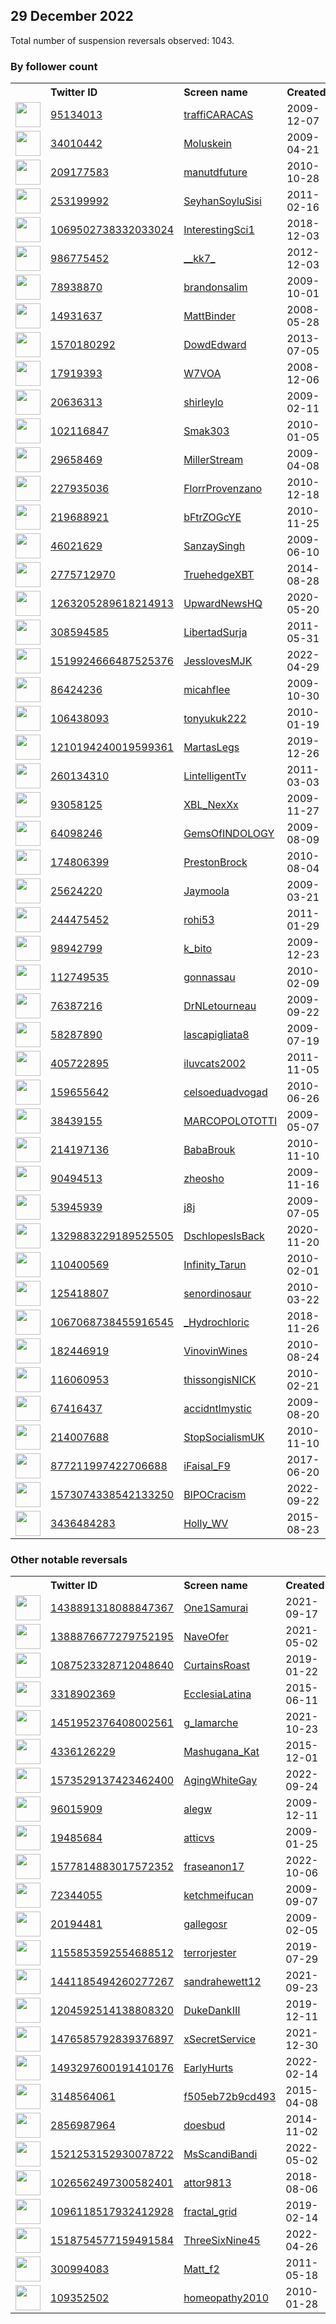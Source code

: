 
## 29 December 2022
Total number of suspension reversals observed: 1043.

### By follower count
<table><tr><th></th><th align="left">Twitter ID</th><th align="left">Screen name</th>
<th align="left">Created</th><th align="left">Status</th><th align="left">Suspended</th><th align="left">Followers</th>
<tr><td><a href="https://pbs.twimg.com/profile_images/415929344289042432/_IbY0Ah__normal.png"><img src="https://pbs.twimg.com/profile_images/415929344289042432/_IbY0Ah__normal.png" width="40px" height="40px" align="center"/></a></td><td><a href="https://twitter.com/intent/user?user_id=95134013">95134013</a></td><td><a href="https://twitter.com/traffiCARACAS">traffiCARACAS</a></td><td>2009-12-07</td><td align="center"></td><td>2022-12-23</td><td>1651935</td></tr>
<tr><td><a href="https://pbs.twimg.com/profile_images/1541417160920162304/B9MSeUPu_normal.jpg"><img src="https://pbs.twimg.com/profile_images/1541417160920162304/B9MSeUPu_normal.jpg" width="40px" height="40px" align="center"/></a></td><td><a href="https://twitter.com/intent/user?user_id=34010442">34010442</a></td><td><a href="https://twitter.com/Moluskein">Moluskein</a></td><td>2009-04-21</td><td align="center"></td><td>2022-09-18</td><td>412165</td></tr>
<tr><td><a href="https://pbs.twimg.com/profile_images/1591428947849449472/1_589qAu_normal.jpg"><img src="https://pbs.twimg.com/profile_images/1591428947849449472/1_589qAu_normal.jpg" width="40px" height="40px" align="center"/></a></td><td><a href="https://twitter.com/intent/user?user_id=209177583">209177583</a></td><td><a href="https://twitter.com/manutdfuture">manutdfuture</a></td><td>2010-10-28</td><td align="center"></td><td>2022-06-17</td><td>297680</td></tr>
<tr><td><a href="https://pbs.twimg.com/profile_images/1077393338431651840/g4dC5zNd_normal.jpg"><img src="https://pbs.twimg.com/profile_images/1077393338431651840/g4dC5zNd_normal.jpg" width="40px" height="40px" align="center"/></a></td><td><a href="https://twitter.com/intent/user?user_id=253199992">253199992</a></td><td><a href="https://twitter.com/SeyhanSoyluSisi">SeyhanSoyluSisi</a></td><td>2011-02-16</td><td align="center"></td><td>2022-09-25</td><td>212952</td></tr>
<tr><td><a href="https://pbs.twimg.com/profile_images/1069505063910023168/I48z3Epm_normal.jpg"><img src="https://pbs.twimg.com/profile_images/1069505063910023168/I48z3Epm_normal.jpg" width="40px" height="40px" align="center"/></a></td><td><a href="https://twitter.com/intent/user?user_id=1069502738332033024">1069502738332033024</a></td><td><a href="https://twitter.com/InterestingSci1">InterestingSci1</a></td><td>2018-12-03</td><td align="center"></td><td></td><td>206380</td></tr>
<tr><td><a href="https://pbs.twimg.com/profile_images/1617970302054449153/XDqOrZd9_normal.jpg"><img src="https://pbs.twimg.com/profile_images/1617970302054449153/XDqOrZd9_normal.jpg" width="40px" height="40px" align="center"/></a></td><td><a href="https://twitter.com/intent/user?user_id=986775452">986775452</a></td><td><a href="https://twitter.com/__kk7_">__kk7_</a></td><td>2012-12-03</td><td align="center"></td><td>2022-05-11</td><td>172941</td></tr>
<tr><td><a href="https://pbs.twimg.com/profile_images/1614704974382116866/Fr-YwMCY_normal.jpg"><img src="https://pbs.twimg.com/profile_images/1614704974382116866/Fr-YwMCY_normal.jpg" width="40px" height="40px" align="center"/></a></td><td><a href="https://twitter.com/intent/user?user_id=78938870">78938870</a></td><td><a href="https://twitter.com/brandonsalim">brandonsalim</a></td><td>2009-10-01</td><td align="center"></td><td>2022-11-14</td><td>163131</td></tr>
<tr><td><a href="https://pbs.twimg.com/profile_images/1177635972466515968/wagz7QQt_normal.jpg"><img src="https://pbs.twimg.com/profile_images/1177635972466515968/wagz7QQt_normal.jpg" width="40px" height="40px" align="center"/></a></td><td><a href="https://twitter.com/intent/user?user_id=14931637">14931637</a></td><td><a href="https://twitter.com/MattBinder">MattBinder</a></td><td>2008-05-28</td><td align="center">✔️</td><td>2022-12-16</td><td>127687</td></tr>
<tr><td><a href="https://pbs.twimg.com/profile_images/1608879189335375872/OFc93zKs_normal.jpg"><img src="https://pbs.twimg.com/profile_images/1608879189335375872/OFc93zKs_normal.jpg" width="40px" height="40px" align="center"/></a></td><td><a href="https://twitter.com/intent/user?user_id=1570180292">1570180292</a></td><td><a href="https://twitter.com/DowdEdward">DowdEdward</a></td><td>2013-07-05</td><td align="center"></td><td>2022-06-14</td><td>120288</td></tr>
<tr><td><a href="https://pbs.twimg.com/profile_images/1514580767967526912/jE1DMW5U_normal.jpg"><img src="https://pbs.twimg.com/profile_images/1514580767967526912/jE1DMW5U_normal.jpg" width="40px" height="40px" align="center"/></a></td><td><a href="https://twitter.com/intent/user?user_id=17919393">17919393</a></td><td><a href="https://twitter.com/W7VOA">W7VOA</a></td><td>2008-12-06</td><td align="center">✔️</td><td>2022-12-16</td><td>116188</td></tr>
<tr><td><a href="https://pbs.twimg.com/profile_images/1389604003089092616/xPYVMnUl_normal.jpg"><img src="https://pbs.twimg.com/profile_images/1389604003089092616/xPYVMnUl_normal.jpg" width="40px" height="40px" align="center"/></a></td><td><a href="https://twitter.com/intent/user?user_id=20636313">20636313</a></td><td><a href="https://twitter.com/shirleylo">shirleylo</a></td><td>2009-02-11</td><td align="center"></td><td>2022-11-08</td><td>115387</td></tr>
<tr><td><a href="https://pbs.twimg.com/profile_images/1610196594560843783/eQpIpx4Q_normal.jpg"><img src="https://pbs.twimg.com/profile_images/1610196594560843783/eQpIpx4Q_normal.jpg" width="40px" height="40px" align="center"/></a></td><td><a href="https://twitter.com/intent/user?user_id=102116847">102116847</a></td><td><a href="https://twitter.com/Smak303">Smak303</a></td><td>2010-01-05</td><td align="center">🔒</td><td>2022-11-20</td><td>97542</td></tr>
<tr><td><a href="https://pbs.twimg.com/profile_images/1609332952445652993/wtiDW_3n_normal.jpg"><img src="https://pbs.twimg.com/profile_images/1609332952445652993/wtiDW_3n_normal.jpg" width="40px" height="40px" align="center"/></a></td><td><a href="https://twitter.com/intent/user?user_id=29658469">29658469</a></td><td><a href="https://twitter.com/MillerStream">MillerStream</a></td><td>2009-04-08</td><td align="center"></td><td>2022-06-25</td><td>92662</td></tr>
<tr><td><a href="https://pbs.twimg.com/profile_images/1612954420538474496/KOXw7mWK_normal.jpg"><img src="https://pbs.twimg.com/profile_images/1612954420538474496/KOXw7mWK_normal.jpg" width="40px" height="40px" align="center"/></a></td><td><a href="https://twitter.com/intent/user?user_id=227935036">227935036</a></td><td><a href="https://twitter.com/FlorrProvenzano">FlorrProvenzano</a></td><td>2010-12-18</td><td align="center"></td><td>2022-11-07</td><td>89574</td></tr>
<tr><td><a href="https://pbs.twimg.com/profile_images/1617014650767560708/I411ZkQB_normal.jpg"><img src="https://pbs.twimg.com/profile_images/1617014650767560708/I411ZkQB_normal.jpg" width="40px" height="40px" align="center"/></a></td><td><a href="https://twitter.com/intent/user?user_id=219688921">219688921</a></td><td><a href="https://twitter.com/bFtrZOGcYE">bFtrZOGcYE</a></td><td>2010-11-25</td><td align="center"></td><td>2022-11-21</td><td>72763</td></tr>
<tr><td><a href="https://pbs.twimg.com/profile_images/1327251049636311042/-SgqYbOQ_normal.jpg"><img src="https://pbs.twimg.com/profile_images/1327251049636311042/-SgqYbOQ_normal.jpg" width="40px" height="40px" align="center"/></a></td><td><a href="https://twitter.com/intent/user?user_id=46021629">46021629</a></td><td><a href="https://twitter.com/SanzaySingh">SanzaySingh</a></td><td>2009-06-10</td><td align="center"></td><td>2022-07-26</td><td>69998</td></tr>
<tr><td><a href="https://pbs.twimg.com/profile_images/1600863148302540800/cVV3FEsN_normal.jpg"><img src="https://pbs.twimg.com/profile_images/1600863148302540800/cVV3FEsN_normal.jpg" width="40px" height="40px" align="center"/></a></td><td><a href="https://twitter.com/intent/user?user_id=2775712970">2775712970</a></td><td><a href="https://twitter.com/TruehedgeXBT">TruehedgeXBT</a></td><td>2014-08-28</td><td align="center"></td><td>2022-12-23</td><td>58781</td></tr>
<tr><td><a href="https://pbs.twimg.com/profile_images/1611103858712891400/K4MoDqHn_normal.jpg"><img src="https://pbs.twimg.com/profile_images/1611103858712891400/K4MoDqHn_normal.jpg" width="40px" height="40px" align="center"/></a></td><td><a href="https://twitter.com/intent/user?user_id=1263205289618214913">1263205289618214913</a></td><td><a href="https://twitter.com/UpwardNewsHQ">UpwardNewsHQ</a></td><td>2020-05-20</td><td align="center"></td><td></td><td>55791</td></tr>
<tr><td><a href="https://pbs.twimg.com/profile_images/1481426828183101441/p1deE4pi_normal.png"><img src="https://pbs.twimg.com/profile_images/1481426828183101441/p1deE4pi_normal.png" width="40px" height="40px" align="center"/></a></td><td><a href="https://twitter.com/intent/user?user_id=308594585">308594585</a></td><td><a href="https://twitter.com/LibertadSurja">LibertadSurja</a></td><td>2011-05-31</td><td align="center"></td><td>2022-02-26</td><td>54632</td></tr>
<tr><td><a href="https://pbs.twimg.com/profile_images/1519928126540812290/Wx5L44QO_normal.jpg"><img src="https://pbs.twimg.com/profile_images/1519928126540812290/Wx5L44QO_normal.jpg" width="40px" height="40px" align="center"/></a></td><td><a href="https://twitter.com/intent/user?user_id=1519924666487525376">1519924666487525376</a></td><td><a href="https://twitter.com/JesslovesMJK">JesslovesMJK</a></td><td>2022-04-29</td><td align="center"></td><td>2022-08-05</td><td>52851</td></tr>
<tr><td><a href="https://pbs.twimg.com/profile_images/1594423215476330497/MFEk8oDZ_normal.jpg"><img src="https://pbs.twimg.com/profile_images/1594423215476330497/MFEk8oDZ_normal.jpg" width="40px" height="40px" align="center"/></a></td><td><a href="https://twitter.com/intent/user?user_id=86424236">86424236</a></td><td><a href="https://twitter.com/micahflee">micahflee</a></td><td>2009-10-30</td><td align="center">✔️</td><td>2022-12-16</td><td>50211</td></tr>
<tr><td><a href="https://pbs.twimg.com/profile_images/1529191575011708929/5SHRo2Bi_normal.jpg"><img src="https://pbs.twimg.com/profile_images/1529191575011708929/5SHRo2Bi_normal.jpg" width="40px" height="40px" align="center"/></a></td><td><a href="https://twitter.com/intent/user?user_id=106438093">106438093</a></td><td><a href="https://twitter.com/tonyukuk222">tonyukuk222</a></td><td>2010-01-19</td><td align="center"></td><td>2022-07-27</td><td>49847</td></tr>
<tr><td><a href="https://pbs.twimg.com/profile_images/1609517735066714113/-HGuW9Os_normal.jpg"><img src="https://pbs.twimg.com/profile_images/1609517735066714113/-HGuW9Os_normal.jpg" width="40px" height="40px" align="center"/></a></td><td><a href="https://twitter.com/intent/user?user_id=1210194240019599361">1210194240019599361</a></td><td><a href="https://twitter.com/MartasLegs">MartasLegs</a></td><td>2019-12-26</td><td align="center"></td><td>2022-07-10</td><td>48360</td></tr>
<tr><td><a href="https://pbs.twimg.com/profile_images/1514652071089389578/2t5osnWX_normal.jpg"><img src="https://pbs.twimg.com/profile_images/1514652071089389578/2t5osnWX_normal.jpg" width="40px" height="40px" align="center"/></a></td><td><a href="https://twitter.com/intent/user?user_id=260134310">260134310</a></td><td><a href="https://twitter.com/LintelligentTv">LintelligentTv</a></td><td>2011-03-03</td><td align="center"></td><td>2022-10-24</td><td>45199</td></tr>
<tr><td><a href="https://pbs.twimg.com/profile_images/1608073220032192512/FY6RlWyo_normal.jpg"><img src="https://pbs.twimg.com/profile_images/1608073220032192512/FY6RlWyo_normal.jpg" width="40px" height="40px" align="center"/></a></td><td><a href="https://twitter.com/intent/user?user_id=93058125">93058125</a></td><td><a href="https://twitter.com/XBL_NexXx">XBL_NexXx</a></td><td>2009-11-27</td><td align="center"></td><td></td><td>44125</td></tr>
<tr><td><a href="https://pbs.twimg.com/profile_images/1604287262715703298/SosDyep9_normal.jpg"><img src="https://pbs.twimg.com/profile_images/1604287262715703298/SosDyep9_normal.jpg" width="40px" height="40px" align="center"/></a></td><td><a href="https://twitter.com/intent/user?user_id=64098246">64098246</a></td><td><a href="https://twitter.com/GemsOfINDOLOGY">GemsOfINDOLOGY</a></td><td>2009-08-09</td><td align="center"></td><td>2022-11-28</td><td>43725</td></tr>
<tr><td><a href="https://pbs.twimg.com/profile_images/1577806838720086016/iNGWlzAY_normal.jpg"><img src="https://pbs.twimg.com/profile_images/1577806838720086016/iNGWlzAY_normal.jpg" width="40px" height="40px" align="center"/></a></td><td><a href="https://twitter.com/intent/user?user_id=174806399">174806399</a></td><td><a href="https://twitter.com/PrestonBrock">PrestonBrock</a></td><td>2010-08-04</td><td align="center"></td><td>2022-12-02</td><td>42098</td></tr>
<tr><td><a href="https://pbs.twimg.com/profile_images/1611769525552439296/yIa2xzzq_normal.jpg"><img src="https://pbs.twimg.com/profile_images/1611769525552439296/yIa2xzzq_normal.jpg" width="40px" height="40px" align="center"/></a></td><td><a href="https://twitter.com/intent/user?user_id=25624220">25624220</a></td><td><a href="https://twitter.com/Jaymoola">Jaymoola</a></td><td>2009-03-21</td><td align="center"></td><td></td><td>40847</td></tr>
<tr><td><a href="https://pbs.twimg.com/profile_images/1609720529161797632/_s861lVh_normal.jpg"><img src="https://pbs.twimg.com/profile_images/1609720529161797632/_s861lVh_normal.jpg" width="40px" height="40px" align="center"/></a></td><td><a href="https://twitter.com/intent/user?user_id=244475452">244475452</a></td><td><a href="https://twitter.com/rohi53">rohi53</a></td><td>2011-01-29</td><td align="center"></td><td>2022-09-13</td><td>39051</td></tr>
<tr><td><a href="https://pbs.twimg.com/profile_images/1517501790605877254/CNdvYvFW_normal.jpg"><img src="https://pbs.twimg.com/profile_images/1517501790605877254/CNdvYvFW_normal.jpg" width="40px" height="40px" align="center"/></a></td><td><a href="https://twitter.com/intent/user?user_id=98942799">98942799</a></td><td><a href="https://twitter.com/k_bito">k_bito</a></td><td>2009-12-23</td><td align="center"></td><td>2022-12-06</td><td>31870</td></tr>
<tr><td><a href="https://pbs.twimg.com/profile_images/1538638487636914180/XYc2v_Ee_normal.jpg"><img src="https://pbs.twimg.com/profile_images/1538638487636914180/XYc2v_Ee_normal.jpg" width="40px" height="40px" align="center"/></a></td><td><a href="https://twitter.com/intent/user?user_id=112749535">112749535</a></td><td><a href="https://twitter.com/gonnassau">gonnassau</a></td><td>2010-02-09</td><td align="center"></td><td>2022-11-20</td><td>31251</td></tr>
<tr><td><a href="https://pbs.twimg.com/profile_images/723751327130509312/XpLcVzel_normal.jpg"><img src="https://pbs.twimg.com/profile_images/723751327130509312/XpLcVzel_normal.jpg" width="40px" height="40px" align="center"/></a></td><td><a href="https://twitter.com/intent/user?user_id=76387216">76387216</a></td><td><a href="https://twitter.com/DrNLetourneau">DrNLetourneau</a></td><td>2009-09-22</td><td align="center"></td><td>2022-11-08</td><td>31107</td></tr>
<tr><td><a href="https://pbs.twimg.com/profile_images/1405192584373231619/cTXXIOv2_normal.jpg"><img src="https://pbs.twimg.com/profile_images/1405192584373231619/cTXXIOv2_normal.jpg" width="40px" height="40px" align="center"/></a></td><td><a href="https://twitter.com/intent/user?user_id=58287890">58287890</a></td><td><a href="https://twitter.com/lascapigliata8">lascapigliata8</a></td><td>2009-07-19</td><td align="center"></td><td>2022-11-07</td><td>30349</td></tr>
<tr><td><a href="https://pbs.twimg.com/profile_images/1624080997/Curt_o_q_normal.gif"><img src="https://pbs.twimg.com/profile_images/1624080997/Curt_o_q_normal.gif" width="40px" height="40px" align="center"/></a></td><td><a href="https://twitter.com/intent/user?user_id=405722895">405722895</a></td><td><a href="https://twitter.com/iluvcats2002">iluvcats2002</a></td><td>2011-11-05</td><td align="center"></td><td>2022-08-27</td><td>27252</td></tr>
<tr><td><a href="https://pbs.twimg.com/profile_images/1547736052118392833/4dRyElJF_normal.jpg"><img src="https://pbs.twimg.com/profile_images/1547736052118392833/4dRyElJF_normal.jpg" width="40px" height="40px" align="center"/></a></td><td><a href="https://twitter.com/intent/user?user_id=159655642">159655642</a></td><td><a href="https://twitter.com/celsoeduadvogad">celsoeduadvogad</a></td><td>2010-06-26</td><td align="center"></td><td>2022-09-11</td><td>26834</td></tr>
<tr><td><a href="https://pbs.twimg.com/profile_images/1339681476124823561/r765Uxp-_normal.jpg"><img src="https://pbs.twimg.com/profile_images/1339681476124823561/r765Uxp-_normal.jpg" width="40px" height="40px" align="center"/></a></td><td><a href="https://twitter.com/intent/user?user_id=38439155">38439155</a></td><td><a href="https://twitter.com/MARCOPOLOTOTTI">MARCOPOLOTOTTI</a></td><td>2009-05-07</td><td align="center"></td><td>2022-09-10</td><td>24933</td></tr>
<tr><td><a href="https://pbs.twimg.com/profile_images/1602803986037239808/wRE7uyaG_normal.jpg"><img src="https://pbs.twimg.com/profile_images/1602803986037239808/wRE7uyaG_normal.jpg" width="40px" height="40px" align="center"/></a></td><td><a href="https://twitter.com/intent/user?user_id=214197136">214197136</a></td><td><a href="https://twitter.com/BabaBrouk">BabaBrouk</a></td><td>2010-11-10</td><td align="center"></td><td>2022-11-08</td><td>24114</td></tr>
<tr><td><a href="https://pbs.twimg.com/profile_images/1443615697830137857/sfigKNH1_normal.jpg"><img src="https://pbs.twimg.com/profile_images/1443615697830137857/sfigKNH1_normal.jpg" width="40px" height="40px" align="center"/></a></td><td><a href="https://twitter.com/intent/user?user_id=90494513">90494513</a></td><td><a href="https://twitter.com/zheosho">zheosho</a></td><td>2009-11-16</td><td align="center"></td><td>2022-09-12</td><td>23316</td></tr>
<tr><td><a href="https://pbs.twimg.com/profile_images/1575221759413977104/wR4pbIzp_normal.jpg"><img src="https://pbs.twimg.com/profile_images/1575221759413977104/wR4pbIzp_normal.jpg" width="40px" height="40px" align="center"/></a></td><td><a href="https://twitter.com/intent/user?user_id=53945939">53945939</a></td><td><a href="https://twitter.com/j8j">j8j</a></td><td>2009-07-05</td><td align="center"></td><td>2022-11-12</td><td>22710</td></tr>
<tr><td><a href="https://pbs.twimg.com/profile_images/1477209472586203138/MzGIfEcJ_normal.jpg"><img src="https://pbs.twimg.com/profile_images/1477209472586203138/MzGIfEcJ_normal.jpg" width="40px" height="40px" align="center"/></a></td><td><a href="https://twitter.com/intent/user?user_id=1329883229189525505">1329883229189525505</a></td><td><a href="https://twitter.com/DschlopesIsBack">DschlopesIsBack</a></td><td>2020-11-20</td><td align="center"></td><td>2022-06-15</td><td>21892</td></tr>
<tr><td><a href="https://pbs.twimg.com/profile_images/1472488664919724036/pigthu3F_normal.jpg"><img src="https://pbs.twimg.com/profile_images/1472488664919724036/pigthu3F_normal.jpg" width="40px" height="40px" align="center"/></a></td><td><a href="https://twitter.com/intent/user?user_id=110400569">110400569</a></td><td><a href="https://twitter.com/Infinity_Tarun">Infinity_Tarun</a></td><td>2010-02-01</td><td align="center"></td><td>2022-07-26</td><td>20376</td></tr>
<tr><td><a href="https://pbs.twimg.com/profile_images/1554329680655724546/-SIYdSOC_normal.jpg"><img src="https://pbs.twimg.com/profile_images/1554329680655724546/-SIYdSOC_normal.jpg" width="40px" height="40px" align="center"/></a></td><td><a href="https://twitter.com/intent/user?user_id=125418807">125418807</a></td><td><a href="https://twitter.com/senordinosaur">senordinosaur</a></td><td>2010-03-22</td><td align="center"></td><td>2022-09-21</td><td>20112</td></tr>
<tr><td><a href="https://pbs.twimg.com/profile_images/1563195467160338432/XqdvcRTf_normal.jpg"><img src="https://pbs.twimg.com/profile_images/1563195467160338432/XqdvcRTf_normal.jpg" width="40px" height="40px" align="center"/></a></td><td><a href="https://twitter.com/intent/user?user_id=1067068738455916545">1067068738455916545</a></td><td><a href="https://twitter.com/_Hydrochloric">_Hydrochloric</a></td><td>2018-11-26</td><td align="center"></td><td>2022-12-28</td><td>19703</td></tr>
<tr><td><a href="https://pbs.twimg.com/profile_images/1529137232942141447/qF-q92q4_normal.jpg"><img src="https://pbs.twimg.com/profile_images/1529137232942141447/qF-q92q4_normal.jpg" width="40px" height="40px" align="center"/></a></td><td><a href="https://twitter.com/intent/user?user_id=182446919">182446919</a></td><td><a href="https://twitter.com/VinovinWines">VinovinWines</a></td><td>2010-08-24</td><td align="center"></td><td>2022-06-17</td><td>18879</td></tr>
<tr><td><a href="https://pbs.twimg.com/profile_images/1512796753636085763/MLFuBFdq_normal.jpg"><img src="https://pbs.twimg.com/profile_images/1512796753636085763/MLFuBFdq_normal.jpg" width="40px" height="40px" align="center"/></a></td><td><a href="https://twitter.com/intent/user?user_id=116060953">116060953</a></td><td><a href="https://twitter.com/thissongisNICK">thissongisNICK</a></td><td>2010-02-21</td><td align="center"></td><td>2022-10-19</td><td>18815</td></tr>
<tr><td><a href="https://pbs.twimg.com/profile_images/1598389753673502720/4Fum1uaP_normal.jpg"><img src="https://pbs.twimg.com/profile_images/1598389753673502720/4Fum1uaP_normal.jpg" width="40px" height="40px" align="center"/></a></td><td><a href="https://twitter.com/intent/user?user_id=67416437">67416437</a></td><td><a href="https://twitter.com/accidntlmystic">accidntlmystic</a></td><td>2009-08-20</td><td align="center"></td><td>2022-11-30</td><td>18537</td></tr>
<tr><td><a href="https://pbs.twimg.com/profile_images/1201287154560831489/W4KQnhs1_normal.jpg"><img src="https://pbs.twimg.com/profile_images/1201287154560831489/W4KQnhs1_normal.jpg" width="40px" height="40px" align="center"/></a></td><td><a href="https://twitter.com/intent/user?user_id=214007688">214007688</a></td><td><a href="https://twitter.com/StopSocialismUK">StopSocialismUK</a></td><td>2010-11-10</td><td align="center"></td><td></td><td>17329</td></tr>
<tr><td><a href="https://pbs.twimg.com/profile_images/1608290563031269377/l5fbB4Pe_normal.jpg"><img src="https://pbs.twimg.com/profile_images/1608290563031269377/l5fbB4Pe_normal.jpg" width="40px" height="40px" align="center"/></a></td><td><a href="https://twitter.com/intent/user?user_id=877211997422706688">877211997422706688</a></td><td><a href="https://twitter.com/iFaisal_F9">iFaisal_F9</a></td><td>2017-06-20</td><td align="center"></td><td>2022-11-15</td><td>16400</td></tr>
<tr><td><a href="https://pbs.twimg.com/profile_images/1580602823233904640/rFCrNx8C_normal.jpg"><img src="https://pbs.twimg.com/profile_images/1580602823233904640/rFCrNx8C_normal.jpg" width="40px" height="40px" align="center"/></a></td><td><a href="https://twitter.com/intent/user?user_id=1573074338542133250">1573074338542133250</a></td><td><a href="https://twitter.com/BIPOCracism">BIPOCracism</a></td><td>2022-09-22</td><td align="center"></td><td>2022-12-26</td><td>16227</td></tr>
<tr><td><a href="https://pbs.twimg.com/profile_images/1274825197460357121/KHOyckgd_normal.jpg"><img src="https://pbs.twimg.com/profile_images/1274825197460357121/KHOyckgd_normal.jpg" width="40px" height="40px" align="center"/></a></td><td><a href="https://twitter.com/intent/user?user_id=3436484283">3436484283</a></td><td><a href="https://twitter.com/Holly_WV">Holly_WV</a></td><td>2015-08-23</td><td align="center"></td><td></td><td>16084</td></tr>
</table>

### Other notable reversals
<table><tr><th></th><th align="left">Twitter ID</th><th align="left">Screen name</th>
<th align="left">Created</th><th align="left">Status</th><th align="left">Suspended</th><th align="left">Followers</th>
<tr><td><a href="https://pbs.twimg.com/profile_images/1517652850419150848/KBLJtbX7_normal.jpg"><img src="https://pbs.twimg.com/profile_images/1517652850419150848/KBLJtbX7_normal.jpg" width="40px" height="40px" align="center"/></a></td><td><a href="https://twitter.com/intent/user?user_id=1438891318088847367">1438891318088847367</a></td><td><a href="https://twitter.com/One1Samurai">One1Samurai</a></td><td>2021-09-17</td><td align="center">🔒</td><td>2022-10-10</td><td>202</td></tr>
<tr><td><a href="https://pbs.twimg.com/profile_images/1388876849653030914/YpxwYNfP_normal.jpg"><img src="https://pbs.twimg.com/profile_images/1388876849653030914/YpxwYNfP_normal.jpg" width="40px" height="40px" align="center"/></a></td><td><a href="https://twitter.com/intent/user?user_id=1388876677279752195">1388876677279752195</a></td><td><a href="https://twitter.com/NaveOfer">NaveOfer</a></td><td>2021-05-02</td><td align="center"></td><td>2022-03-04</td><td>219</td></tr>
<tr><td><a href="https://pbs.twimg.com/profile_images/1482827648510300161/bdRqT3Vu_normal.jpg"><img src="https://pbs.twimg.com/profile_images/1482827648510300161/bdRqT3Vu_normal.jpg" width="40px" height="40px" align="center"/></a></td><td><a href="https://twitter.com/intent/user?user_id=1087523328712048640">1087523328712048640</a></td><td><a href="https://twitter.com/CurtainsRoast">CurtainsRoast</a></td><td>2019-01-22</td><td align="center"></td><td>2022-09-10</td><td>366</td></tr>
<tr><td><a href="https://pbs.twimg.com/profile_images/1559379194223771650/DrwgKAfY_normal.jpg"><img src="https://pbs.twimg.com/profile_images/1559379194223771650/DrwgKAfY_normal.jpg" width="40px" height="40px" align="center"/></a></td><td><a href="https://twitter.com/intent/user?user_id=3318902369">3318902369</a></td><td><a href="https://twitter.com/EcclesiaLatina">EcclesiaLatina</a></td><td>2015-06-11</td><td align="center"></td><td>2022-12-26</td><td>12525</td></tr>
<tr><td><a href="https://abs.twimg.com/sticky/default_profile_images/default_profile_normal.png"><img src="https://abs.twimg.com/sticky/default_profile_images/default_profile_normal.png" width="40px" height="40px" align="center"/></a></td><td><a href="https://twitter.com/intent/user?user_id=1451952376408002561">1451952376408002561</a></td><td><a href="https://twitter.com/g_lamarche">g_lamarche</a></td><td>2021-10-23</td><td align="center"></td><td>2022-12-21</td><td>2744</td></tr>
<tr><td><a href="https://pbs.twimg.com/profile_images/1604230762068381697/dPk3KIyN_normal.jpg"><img src="https://pbs.twimg.com/profile_images/1604230762068381697/dPk3KIyN_normal.jpg" width="40px" height="40px" align="center"/></a></td><td><a href="https://twitter.com/intent/user?user_id=4336126229">4336126229</a></td><td><a href="https://twitter.com/Mashugana_Kat">Mashugana_Kat</a></td><td>2015-12-01</td><td align="center"></td><td>2022-12-26</td><td>1279</td></tr>
<tr><td><a href="https://pbs.twimg.com/profile_images/1606539509591859204/8hnJ2MVc_normal.jpg"><img src="https://pbs.twimg.com/profile_images/1606539509591859204/8hnJ2MVc_normal.jpg" width="40px" height="40px" align="center"/></a></td><td><a href="https://twitter.com/intent/user?user_id=1573529137423462400">1573529137423462400</a></td><td><a href="https://twitter.com/AgingWhiteGay">AgingWhiteGay</a></td><td>2022-09-24</td><td align="center"></td><td>2022-12-24</td><td>5803</td></tr>
<tr><td><a href="https://pbs.twimg.com/profile_images/1527133109187186690/vdj4z6N6_normal.jpg"><img src="https://pbs.twimg.com/profile_images/1527133109187186690/vdj4z6N6_normal.jpg" width="40px" height="40px" align="center"/></a></td><td><a href="https://twitter.com/intent/user?user_id=96015909">96015909</a></td><td><a href="https://twitter.com/alegw">alegw</a></td><td>2009-12-11</td><td align="center"></td><td>2022-12-17</td><td>6473</td></tr>
<tr><td><a href="https://pbs.twimg.com/profile_images/1456508014177959936/XnAqFe6__normal.jpg"><img src="https://pbs.twimg.com/profile_images/1456508014177959936/XnAqFe6__normal.jpg" width="40px" height="40px" align="center"/></a></td><td><a href="https://twitter.com/intent/user?user_id=19485684">19485684</a></td><td><a href="https://twitter.com/atticvs">atticvs</a></td><td>2009-01-25</td><td align="center"></td><td>2022-12-27</td><td>3494</td></tr>
<tr><td><a href="https://pbs.twimg.com/profile_images/1612229054924525568/nZ1umi6i_normal.jpg"><img src="https://pbs.twimg.com/profile_images/1612229054924525568/nZ1umi6i_normal.jpg" width="40px" height="40px" align="center"/></a></td><td><a href="https://twitter.com/intent/user?user_id=1577814883017572352">1577814883017572352</a></td><td><a href="https://twitter.com/fraseanon17">fraseanon17</a></td><td>2022-10-06</td><td align="center"></td><td>2022-12-25</td><td>648</td></tr>
<tr><td><a href="https://pbs.twimg.com/profile_images/2667266008/3af7125212e03340a8d8734b88b0b780_normal.jpeg"><img src="https://pbs.twimg.com/profile_images/2667266008/3af7125212e03340a8d8734b88b0b780_normal.jpeg" width="40px" height="40px" align="center"/></a></td><td><a href="https://twitter.com/intent/user?user_id=72344055">72344055</a></td><td><a href="https://twitter.com/ketchmeifucan">ketchmeifucan</a></td><td>2009-09-07</td><td align="center"></td><td>2022-12-25</td><td>6125</td></tr>
<tr><td><a href="https://pbs.twimg.com/profile_images/1117566722230378496/QBpROvAH_normal.jpg"><img src="https://pbs.twimg.com/profile_images/1117566722230378496/QBpROvAH_normal.jpg" width="40px" height="40px" align="center"/></a></td><td><a href="https://twitter.com/intent/user?user_id=20194481">20194481</a></td><td><a href="https://twitter.com/gallegosr">gallegosr</a></td><td>2009-02-05</td><td align="center"></td><td>2022-12-01</td><td>797</td></tr>
<tr><td><a href="https://pbs.twimg.com/profile_images/1155854200724606976/GbpWLYzo_normal.jpg"><img src="https://pbs.twimg.com/profile_images/1155854200724606976/GbpWLYzo_normal.jpg" width="40px" height="40px" align="center"/></a></td><td><a href="https://twitter.com/intent/user?user_id=1155853592554688512">1155853592554688512</a></td><td><a href="https://twitter.com/terrorjester">terrorjester</a></td><td>2019-07-29</td><td align="center"></td><td>2022-12-24</td><td>371</td></tr>
<tr><td><a href="https://pbs.twimg.com/profile_images/1441185639098032130/lDIZHVgC_normal.png"><img src="https://pbs.twimg.com/profile_images/1441185639098032130/lDIZHVgC_normal.png" width="40px" height="40px" align="center"/></a></td><td><a href="https://twitter.com/intent/user?user_id=1441185494260277267">1441185494260277267</a></td><td><a href="https://twitter.com/sandrahewett12">sandrahewett12</a></td><td>2021-09-23</td><td align="center"></td><td>2022-12-26</td><td>827</td></tr>
<tr><td><a href="https://pbs.twimg.com/profile_images/1538997797583831041/q2S7haIo_normal.jpg"><img src="https://pbs.twimg.com/profile_images/1538997797583831041/q2S7haIo_normal.jpg" width="40px" height="40px" align="center"/></a></td><td><a href="https://twitter.com/intent/user?user_id=1204592514138808320">1204592514138808320</a></td><td><a href="https://twitter.com/DukeDankIII">DukeDankIII</a></td><td>2019-12-11</td><td align="center"></td><td>2022-11-29</td><td>856</td></tr>
<tr><td><a href="https://pbs.twimg.com/profile_images/1485080884021583873/wc2ajsHC_normal.jpg"><img src="https://pbs.twimg.com/profile_images/1485080884021583873/wc2ajsHC_normal.jpg" width="40px" height="40px" align="center"/></a></td><td><a href="https://twitter.com/intent/user?user_id=1476585792839376897">1476585792839376897</a></td><td><a href="https://twitter.com/xSecretService">xSecretService</a></td><td>2021-12-30</td><td align="center">🔒</td><td>2022-12-20</td><td>772</td></tr>
<tr><td><a href="https://pbs.twimg.com/profile_images/1493297818517504000/C3qKvtdy_normal.jpg"><img src="https://pbs.twimg.com/profile_images/1493297818517504000/C3qKvtdy_normal.jpg" width="40px" height="40px" align="center"/></a></td><td><a href="https://twitter.com/intent/user?user_id=1493297600191410176">1493297600191410176</a></td><td><a href="https://twitter.com/EarlyHurts">EarlyHurts</a></td><td>2022-02-14</td><td align="center"></td><td>2022-12-27</td><td>49</td></tr>
<tr><td><a href="https://pbs.twimg.com/profile_images/1239960607216087043/VJgW1uzU_normal.jpg"><img src="https://pbs.twimg.com/profile_images/1239960607216087043/VJgW1uzU_normal.jpg" width="40px" height="40px" align="center"/></a></td><td><a href="https://twitter.com/intent/user?user_id=3148564061">3148564061</a></td><td><a href="https://twitter.com/f505eb72b9cd493">f505eb72b9cd493</a></td><td>2015-04-08</td><td align="center"></td><td>2022-12-24</td><td>998</td></tr>
<tr><td><a href="https://pbs.twimg.com/profile_images/829783255415152641/5Ml_9XBq_normal.jpg"><img src="https://pbs.twimg.com/profile_images/829783255415152641/5Ml_9XBq_normal.jpg" width="40px" height="40px" align="center"/></a></td><td><a href="https://twitter.com/intent/user?user_id=2856987964">2856987964</a></td><td><a href="https://twitter.com/doesbud">doesbud</a></td><td>2014-11-02</td><td align="center"></td><td>2022-12-28</td><td>4283</td></tr>
<tr><td><a href="https://pbs.twimg.com/profile_images/1617542465661157376/TZvMMAzu_normal.jpg"><img src="https://pbs.twimg.com/profile_images/1617542465661157376/TZvMMAzu_normal.jpg" width="40px" height="40px" align="center"/></a></td><td><a href="https://twitter.com/intent/user?user_id=1521253152930078722">1521253152930078722</a></td><td><a href="https://twitter.com/MsScandiBandi">MsScandiBandi</a></td><td>2022-05-02</td><td align="center">🔒</td><td>2022-12-20</td><td>1634</td></tr>
<tr><td><a href="https://abs.twimg.com/sticky/default_profile_images/default_profile_normal.png"><img src="https://abs.twimg.com/sticky/default_profile_images/default_profile_normal.png" width="40px" height="40px" align="center"/></a></td><td><a href="https://twitter.com/intent/user?user_id=1026562497300582401">1026562497300582401</a></td><td><a href="https://twitter.com/attor9813">attor9813</a></td><td>2018-08-06</td><td align="center"></td><td>2022-12-25</td><td>11</td></tr>
<tr><td><a href="https://pbs.twimg.com/profile_images/1587937243985059842/onYVbrao_normal.jpg"><img src="https://pbs.twimg.com/profile_images/1587937243985059842/onYVbrao_normal.jpg" width="40px" height="40px" align="center"/></a></td><td><a href="https://twitter.com/intent/user?user_id=1096118517932412928">1096118517932412928</a></td><td><a href="https://twitter.com/fractal_grid">fractal_grid</a></td><td>2019-02-14</td><td align="center"></td><td>2022-11-30</td><td>227</td></tr>
<tr><td><a href="https://pbs.twimg.com/profile_images/1518756795342278656/qfNEzMQA_normal.jpg"><img src="https://pbs.twimg.com/profile_images/1518756795342278656/qfNEzMQA_normal.jpg" width="40px" height="40px" align="center"/></a></td><td><a href="https://twitter.com/intent/user?user_id=1518754577159491584">1518754577159491584</a></td><td><a href="https://twitter.com/ThreeSixNine45">ThreeSixNine45</a></td><td>2022-04-26</td><td align="center"></td><td>2022-11-25</td><td>6112</td></tr>
<tr><td><a href="https://pbs.twimg.com/profile_images/1537544967559725057/KTxn5Swp_normal.jpg"><img src="https://pbs.twimg.com/profile_images/1537544967559725057/KTxn5Swp_normal.jpg" width="40px" height="40px" align="center"/></a></td><td><a href="https://twitter.com/intent/user?user_id=300994083">300994083</a></td><td><a href="https://twitter.com/Matt_f2">Matt_f2</a></td><td>2011-05-18</td><td align="center"></td><td>2022-12-15</td><td>1184</td></tr>
<tr><td><a href="https://pbs.twimg.com/profile_images/1134157195359195141/2Hr0tkdZ_normal.png"><img src="https://pbs.twimg.com/profile_images/1134157195359195141/2Hr0tkdZ_normal.png" width="40px" height="40px" align="center"/></a></td><td><a href="https://twitter.com/intent/user?user_id=109352502">109352502</a></td><td><a href="https://twitter.com/homeopathy2010">homeopathy2010</a></td><td>2010-01-28</td><td align="center">🔒</td><td>2022-12-23</td><td>1652</td></tr>
</table>
